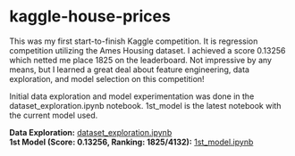 # kaggle-house-prices

This was my first start-to-finish Kaggle competition. It is regression competition utilizing the Ames Housing dataset.
I achieved a score 0.13256 which netted me place 1825 on the leaderboard. Not impressive by any means, but I learned a great
deal about feature engineering, data exploration, and model selection on this competition!

Initial data exploration and model experimentation was done in the dataset_exploration.ipynb notebook.
1st_model is the latest notebook with the current model used.

**Data Exploration:** [dataset_exploration.ipynb](https://github.com/BrennoR/kaggle-house-prices/blob/master/dataset_exploration.ipynb)\
**1st Model (Score: 0.13256, Ranking: 1825/4132):** [1st_model.ipynb](https://github.com/BrennoR/kaggle-house-prices/blob/master/1st_model.ipynb)

